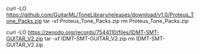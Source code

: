 




curl -LO https://github.com/GuitarML/ToneLibrary/releases/download/v1.0/Proteus_Tone_Packs.zip
tar -xf Proteus_Tone_Packs.zip
rm Proteus_Tone_Packs.zip 

curl -LO https://zenodo.org/records/7544110/files/IDMT-SMT-GUITAR_V2.zip
tar -xf IDMT-SMT-GUITAR_V2.zip
rm IDMT-SMT-GUITAR_V2.zip

